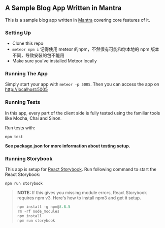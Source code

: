 ## A Sample Blog App Written in Mantra

This is a sample blog app written in [Mantra](https://github.com/kadirahq/mantra) covering core features of it.

### Setting Up

* Clone this repo
* `meteor npm i` 记得使用 meteor 的npm，不然很有可能和你本地的 npm 版本不同，导致安装的包不能用
* Make sure you've installed Meteor locally

### Running The App

Simply start your app with `meteor -p 5005`.
Then you can access the app on <http://localhost:5005>

### Running Tests

In this app, every part of the client side is fully tested using the familiar tools like Mocha, Chai and Sinon.

Run tests with:

```
npm test
```

**See package.json for more information about testing setup.**

### Running Storybook

This app is setup for [React Storybook](https://github.com/kadirahq/react-storybook). Run following command to start the React Storybook:

```
npm run storybook
```

> **NOTE:** If this gives you missing module errors, React Storybook requires npm v3. Here's how to install npm3 and get it setup.
> ```js
> npm install -g npm@3.8.5
> rm -rf node_modules
> npm install
> npm run storybook
> ```

